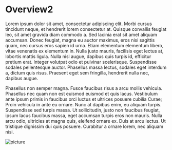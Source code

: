 # Overview2 

Lorem ipsum dolor sit amet, consectetur adipiscing elit. Morbi cursus tincidunt neque, et hendrerit lorem consectetur at. Quisque convallis feugiat leo, sit amet gravida diam commodo a. Sed lacinia erat sit amet aliquam accumsan. Donec feugiat, magna eu auctor maximus, eros nisi sagittis quam, nec cursus eros sapien id urna. Etiam elementum elementum libero, vitae venenatis ex elementum in. Nulla justo mauris, facilisis eget lectus at, lobortis mattis ligula. Nulla nisl augue, dapibus quis turpis id, efficitur pretium erat. Integer volutpat odio et pulvinar scelerisque. Suspendisse sodales pellentesque auctor. Phasellus massa lectus, sodales eget interdum a, dictum quis risus. Praesent eget sem fringilla, hendrerit nulla nec, dapibus augue.

Phasellus non semper magna. Fusce faucibus risus a arcu mollis vehicula. Phasellus nec quam non est euismod euismod et quis lacus. Vestibulum ante ipsum primis in faucibus orci luctus et ultrices posuere cubilia Curae; Proin vehicula in ante eu ornare. Nunc at dapibus enim, eu aliquam turpis. Suspendisse sed turpis massa. Ut sollicitudin, justo non faucibus feugiat, ipsum lacus faucibus massa, eget accumsan turpis eros non mauris. Nulla arcu odio, ultricies at magna quis, eleifend ornare ex. Duis at arcu lectus. Ut tristique dignissim dui quis posuere. Curabitur a ornare lorem, nec aliquam nisi.

![picture](https://lh3.googleusercontent.com/proxy/_B6nu0jatiVBBPT_napdl7z4jT1skWvCZHO0HKebD1YQutsmorR3hX64NllEkUf2z1JGtrcsE3ZpiqMskDKQlX1mvbXwLb-uhBta)